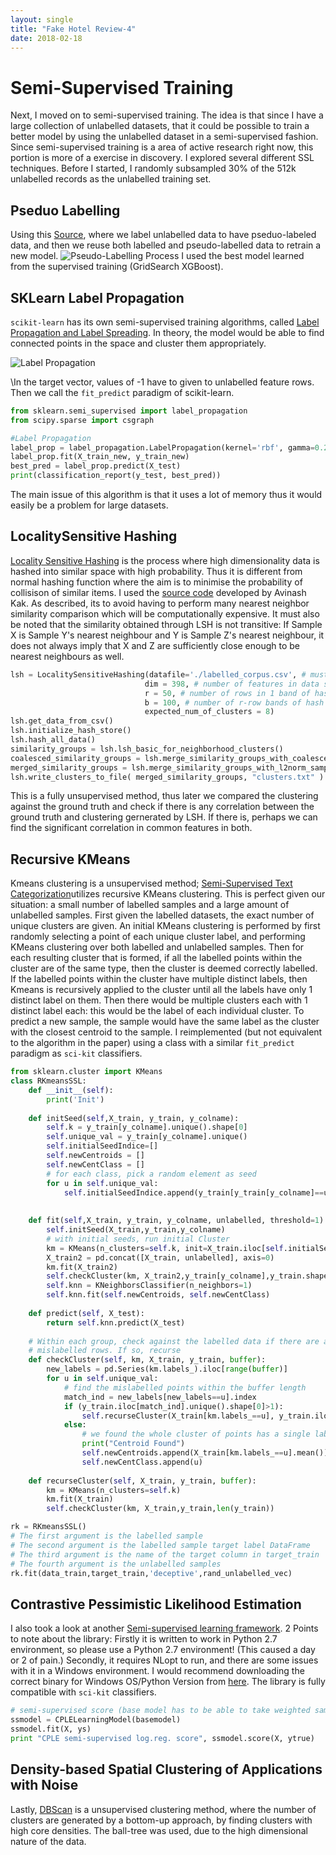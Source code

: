 ```yaml
---
layout: single
title: "Fake Hotel Review-4"
date: 2018-02-18
---
```


# Semi-Supervised Training
Next, I moved on to semi-supervised training. The idea is that since I have a large collection of unlabelled datasets, that it could be possible to train a better model by using the unlabelled dataset in a semi-supervised fashion. Since semi-supervised training is a area of active research right now, this portion is more of a exercise in discovery. I explored several different SSL techniques. Before I started, I randomly subsampled 30% of the 512k unlabelled records as the unlabelled training set. 

## Pseduo Labelling 
Using this [Source](https://datawhatnow.com/pseudo-labeling-semi-supervised-learning/), where we label unlabelled data to have pseduo-labeled data, and then we reuse both labelled and pseudo-labelled data to retrain a new model. 
![Pseudo-Labelling Process](https://i2.wp.com/datawhatnow.com/wp-content/uploads/2017/08/pseudo-labeling.png?resize=683%2C1024&ssl=1)
I used the best model learned from the supervised training (GridSearch XGBoost).

## SKLearn Label Propagation
```scikit-learn``` has its own semi-supervised training algorithms, called [Label Propagation and Label Spreading](http://scikit-learn.org/stable/modules/label_propagation.html). In theory, the model would be able to find connected points in the space and cluster them appropriately. 

![Label Propagation](http://scikit-learn.org/stable/_images/sphx_glr_plot_label_propagation_structure_0011.png)

\In the target vector, values of -1 have to given to unlabelled feature rows. Then we call the ```fit_predict``` paradigm of scikit-learn. 

```python
from sklearn.semi_supervised import label_propagation
from scipy.sparse import csgraph

#Label Propagation
label_prop = label_propagation.LabelPropagation(kernel='rbf', gamma=0.2, n_jobs=-1)
label_prop.fit(X_train_new, y_train_new)
best_pred = label_prop.predict(X_test)
print(classification_report(y_test, best_pred))
```
The main issue of this algorithm is that it uses a lot of memory thus it would easily be a problem for large datasets. 

## LocalitySensitive Hashing
[Locality Sensitive Hashing](https://en.wikipedia.org/wiki/Locality-sensitive_hashing) is the process where high dimensionality data is hashed into similar space with high probability. Thus it is different from normal hashing function where the aim is to minimise the probability of collisison of similar items. I used the [source code](https://engineering.purdue.edu/kak/distLSH/LocalitySensitiveHashing-1.0.1.html) developed by Avinash Kak. As described, its to avoid having to perform many nearest neighbor similarity comparison which will be computationally expensive. It must also be noted that the similarity obtained through LSH is not transitive: If Sample X is Sample Y's nearest neighbour and Y is Sample Z's nearest neighbour, it does not always imply that X and Z are sufficiently close enough to be nearest neighbours as well. 

```python
lsh = LocalitySensitiveHashing(datafile='./labelled_corpus.csv', # must be a csv file
                              dim = 398, # number of features in data set
                              r = 50, # number of rows in 1 band of hash functions
                              b = 100, # number of r-row bands of hash functions
                              expected_num_of_clusters = 8)
lsh.get_data_from_csv()
lsh.initialize_hash_store()
lsh.hash_all_data()
similarity_groups = lsh.lsh_basic_for_neighborhood_clusters()
coalesced_similarity_groups = lsh.merge_similarity_groups_with_coalescence( similarity_groups )
merged_similarity_groups = lsh.merge_similarity_groups_with_l2norm_sample_based( coalesced_similarity_groups )
lsh.write_clusters_to_file( merged_similarity_groups, "clusters.txt" )
```
This is a fully unsupervised method, thus later we compared the clustering against the ground truth and check if there is any correlation between the ground truth and clustering gernerated by LSH. If there is, perhaps we can find the significant correlation in common features in both. 

## Recursive KMeans
Kmeans clustering is a unsupervised method; [Semi-Supervised Text Categorization](https://arxiv.org/ftp/arxiv/papers/1706/1706.07913.pdf)utilizes recursive KMeans clustering. This is perfect given our situation: a small number of labelled samples and a large amount of unlabelled samples. First given the labelled datasets, the exact number of unique clusters are given. An initial KMeans clustering is performed by first randomly selecting a point of each unique cluster label, and performing KMeans clustering over both labelled and unlabelled samples. Then for each resulting cluster that is formed, if all the labelled points within the cluster are of the same type, then the cluster is deemed correctly labelled. If the labelled points within the cluster have multiple distinct labels, then Kmeans is recursively applied to the cluster until all the labels have only 1 distinct label on them. Then there would be multiple clusters each with 1 distinct label each: this would be the label of each individual cluster. To predict a new sample, the sample would have the same label as the cluster with the closest centroid to the sample. I reimplemented (but not equivalent to the algorithm in the paper) using a class with a similar ```fit_predict``` paradigm as ```sci-kit``` classifiers.

```python
from sklearn.cluster import KMeans
class RKmeansSSL:
    def __init__(self):
        print('Init')
        
    def initSeed(self,X_train, y_train, y_colname):
        self.k = y_train[y_colname].unique().shape[0]
        self.unique_val = y_train[y_colname].unique()
        self.initialSeedIndice=[]
        self.newCentroids = []
        self.newCentClass = []
        # for each class, pick a random element as seed
        for u in self.unique_val:
            self.initialSeedIndice.append(y_train[y_train[y_colname]==u].sample(n=1).index[0])
        
    
    def fit(self,X_train, y_train, y_colname, unlabelled, threshold=1):
        self.initSeed(X_train,y_train,y_colname)
        # with initial seeds, run initial Cluster
        km = KMeans(n_clusters=self.k, init=X_train.iloc[self.initialSeedIndice])
        X_train2 = pd.concat([X_train, unlabelled], axis=0)
        km.fit(X_train2)
        self.checkCluster(km, X_train2,y_train[y_colname],y_train.shape[0])
        self.knn = KNeighborsClassifier(n_neighbors=1)
        self.knn.fit(self.newCentroids, self.newCentClass)
    
    def predict(self, X_test):
        return self.knn.predict(X_test)
    
    # Within each group, check against the labelled data if there are any 
    # mislabelled rows. If so, recurse
    def checkCluster(self, km, X_train, y_train, buffer):
        new_labels = pd.Series(km.labels_).iloc[range(buffer)]
        for u in self.unique_val:
            # find the mislabelled points within the buffer length
            match_ind = new_labels[new_labels==u].index
            if (y_train.iloc[match_ind].unique().shape[0]>1):
                self.recurseCluster(X_train[km.labels_==u], y_train.iloc[match_ind],len(y_train.iloc[match_ind]))
            else:
                # we found the whole cluster of points has a single label, therefore we save it as a new centroid
                print("Centroid Found")
                self.newCentroids.append(X_train[km.labels_==u].mean())
                self.newCentClass.append(u)
    
    def recurseCluster(self, X_train, y_train, buffer):
        km = KMeans(n_clusters=self.k)
        km.fit(X_train)
        self.checkCluster(km, X_train,y_train,len(y_train))

rk = RKmeansSSL()
# The first argument is the labelled sample
# The second argument is the labelled sample target label DataFrame
# The third argument is the name of the target column in target_train
# The fourth argument is the unlabelled samples
rk.fit(data_train,target_train,'deceptive',rand_unlabelled_vec)
```

## Contrastive Pessimistic Likelihood Estimation
I also took a look at another [Semi-supervised learning framework](https://github.com/tmadl/semisup-learn). 2 Points to note about the library: Firstly it is written to work in Python 2.7 environment, so please use a Python 2.7 environment! (This caused a day or 2 of pain.) Secondly, it requires NLopt to run, and there are some issues with it in a Windows environment. I would recommend downloading the correct binary for Windows OS/Python Version from [here](https://www.lfd.uci.edu/~gohlke/pythonlibs/#nlopt). The library is fully compatible with ```sci-kit``` classifiers. 

```python
# semi-supervised score (base model has to be able to take weighted samples)
ssmodel = CPLELearningModel(basemodel)
ssmodel.fit(X, ys)
print "CPLE semi-supervised log.reg. score", ssmodel.score(X, ytrue)
```

## Density-based Spatial Clustering of Applications with Noise 
Lastly, [DBScan](http://scikit-learn.org/stable/auto_examples/cluster/plot_dbscan.html#sphx-glr-auto-examples-cluster-plot-dbscan-py) is a unsupervised clustering method, where the number of clusters are generated by a bottom-up approach, by finding clusters with high core densities. The ball-tree was used, due to the high dimensional nature of the data. 